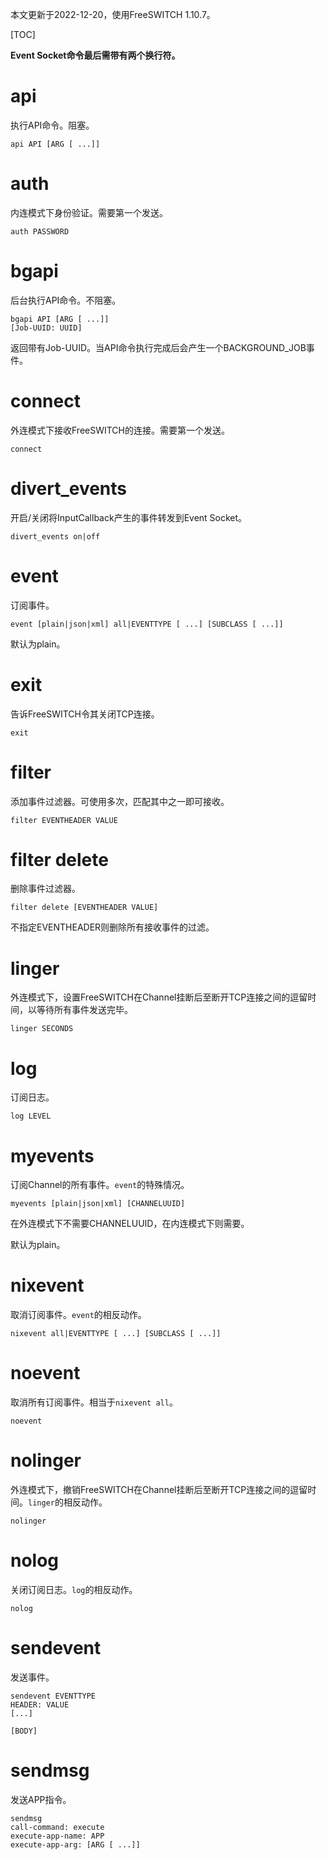 本文更新于2022-12-20，使用FreeSWITCH 1.10.7。

[TOC]

**Event Socket命令最后需带有两个换行符。**

# api

执行API命令。阻塞。

```esl
api API [ARG [ ...]]
```

# auth

内连模式下身份验证。需要第一个发送。

```esl
auth PASSWORD
```

# bgapi

后台执行API命令。不阻塞。

```esl
bgapi API [ARG [ ...]]
[Job-UUID: UUID]
```

返回带有Job-UUID。当API命令执行完成后会产生一个BACKGROUND_JOB事件。

# connect

外连模式下接收FreeSWITCH的连接。需要第一个发送。

```esl
connect
```

# divert_events

开启/关闭将InputCallback产生的事件转发到Event Socket。

```esl
divert_events on|off
```

# event

订阅事件。

```esl
event [plain|json|xml] all|EVENTTYPE [ ...] [SUBCLASS [ ...]]
```

默认为plain。

# exit

告诉FreeSWITCH令其关闭TCP连接。

```esl
exit
```

# filter

添加事件过滤器。可使用多次，匹配其中之一即可接收。

```esl
filter EVENTHEADER VALUE
```

# filter delete

删除事件过滤器。

```esl
filter delete [EVENTHEADER VALUE]
```

不指定EVENTHEADER则删除所有接收事件的过滤。

# linger

外连模式下，设置FreeSWITCH在Channel挂断后至断开TCP连接之间的逗留时间，以等待所有事件发送完毕。

```esl
linger SECONDS
```

# log

订阅日志。

```esl
log LEVEL
```

# myevents

订阅Channel的所有事件。`event`的特殊情况。

```esl
myevents [plain|json|xml] [CHANNELUUID]
```

在外连模式下不需要CHANNELUUID，在内连模式下则需要。

默认为plain。

# nixevent

取消订阅事件。`event`的相反动作。

```esl
nixevent all|EVENTTYPE [ ...] [SUBCLASS [ ...]]
```

# noevent

取消所有订阅事件。相当于`nixevent all`。

```esl
noevent
```

# nolinger

外连模式下，撤销FreeSWITCH在Channel挂断后至断开TCP连接之间的逗留时间。`linger`的相反动作。

```esl
nolinger
```

# nolog

关闭订阅日志。`log`的相反动作。

```esl
nolog
```

# sendevent

发送事件。

```esl
sendevent EVENTTYPE
HEADER: VALUE
[...]

[BODY]
```

# sendmsg

发送APP指令。

```esl
sendmsg
call-command: execute
execute-app-name: APP
execute-app-arg: [ARG [ ...]]
```
